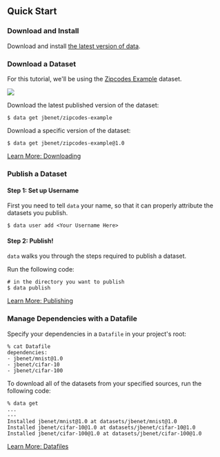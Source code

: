 ## Quick Start

### Download and Install

Download and install [the latest version of data](/doc/install).
<br />

### Download a Dataset

For this tutorial, we'll be using the [Zipcodes Example](http://datadex.io/jbenet/zipcodes-example) dataset.

![](http://jbenet.static.s3.amazonaws.com/d3a80c0b3a1c8dcc9088e9a4e0097b1f548784f6/example-zipcodes-id.png)

Download the latest published version of the dataset:

```
$ data get jbenet/zipcodes-example
```

Download a specific version of the dataset:

```
$ data get jbenet/zipcodes-example@1.0
```

[Learn More: Downloading](TODO)

### Publish a Dataset

#### Step 1: Set up Username

First you need to tell `data` your name, so that it can properly attribute the datasets you publish.

```
$ data user add <Your Username Here>
```

#### Step 2: Publish!

`data` walks you through the steps required to publish a dataset.

Run the following code:
```
# in the directory you want to publish
$ data publish
```

[Learn More: Publishing](TODO)

### Manage Dependencies with a Datafile

Specify your dependencies in a `Datafile` in your project's root:
```
% cat Datafile
dependencies:
- jbenet/mnist@1.0
- jbenet/cifar-10
- jbenet/cifar-100
```

To download all of the datasets from your specified sources, run the following code:
```
% data get
...
---
Installed jbenet/mnist@1.0 at datasets/jbenet/mnist@1.0
Installed jbenet/cifar-10@1.0 at datasets/jbenet/cifar-10@1.0
Installed jbenet/cifar-100@1.0 at datasets/jbenet/cifar-100@1.0
```
[Learn More: Datafiles](TODO)

